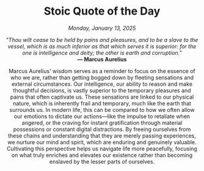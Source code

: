<h1 align="center">Stoic Quote of the Day</h1>
<p align="center"><em>Monday, January 13, 2025</em></p>
<p align="center">
    <em>"Thou wilt cease to be held by pains and pleasures, and to be a slave to the vessel, which is as much inferior as that which serves it is superior: for the one is intelligence and deity; the other is earth and corruption."</em><br>
    <strong>— Marcus Aurelius</strong>
</p>

<p align="center" style="max-width:600px;margin:0 auto;">
    Marcus Aurelius' wisdom serves as a reminder to focus on the essence of who we are, rather than getting bogged down by fleeting sensations and external circumstances. Our intelligence, our ability to reason and make thoughtful decisions, is vastly superior to the temporary pleasures and pains that often captivate us. These sensations are linked to our physical nature, which is inherently frail and temporary, much like the earth that surrounds us. In modern life, this can be compared to how we often allow our emotions to dictate our actions—like the impulse to retaliate when angered, or the craving for instant gratification through material possessions or constant digital distractions. By freeing ourselves from these chains and understanding that they are merely passing experiences, we nurture our mind and spirit, which are enduring and genuinely valuable. Cultivating this perspective helps us navigate life more peacefully, focusing on what truly enriches and elevates our existence rather than becoming enslaved by the lesser parts of ourselves.
</p>
